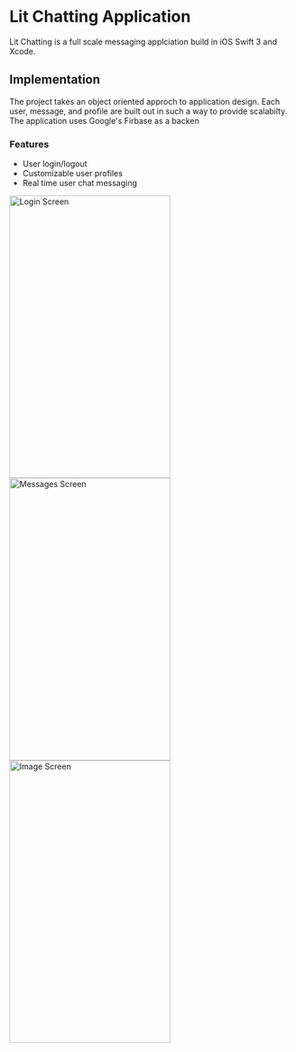 # Lit Chatting Application

Lit Chatting is a full scale messaging applciation build in iOS Swift 3 and Xcode. 

## Implementation

The project takes an object oriented approch to application design. Each user, message, and profile are built out in such a way to provide scalabilty. The application uses Google's Firbase as a backen

### Features

* User login/logout
* Customizable user profiles
* Real time user chat messaging 


<a target="_blank"><img align = "center" height = "500" width = "285" src="http://i65.tinypic.com/531q4n.png" border="0" alt="Login Screen"></a>
<a target="_blank"><img align = "center" height = "500" width = "285" src="http://i64.tinypic.com/143gz1e.png" border="0" alt="Messages Screen"></a>
<a target="_blank"><img align = "center" height = "500" width = "285" src="http://i65.tinypic.com/23r4u4j.png" border="0" alt="Image Screen"></a>
